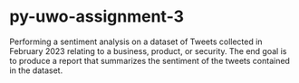 # py-uwo-assignment-3
Performing a sentiment analysis on a dataset of Tweets collected in February 2023 relating to a business, product, or security. The end goal is to produce a report that summarizes the sentiment of the tweets contained in the dataset.
